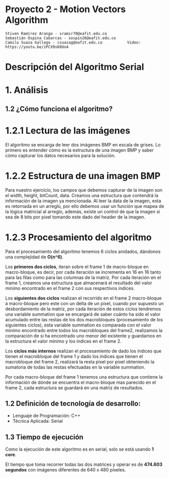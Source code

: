 # Proyecto 2 - Motion Vectors Algorithm

    Stiven Ramírez Arango - sramir70@eafit.edu.co
    Sebastián Ospina Cabarcas - sospin26@eafit.edu.co
    Camilo Suaza Gallego - csuazag@eafit.edu.co           Video: https://youtu.be/iPCX9sK8Uo4

# Descripción del Algoritmo Serial

# 1. Análisis

## 1.2 ¿Cómo funciona el algoritmo?

# 1.2.1 Lectura de las imágenes

El algoritmo se encarga de leer dos imágenes BMP en escala de grises. Lo primero es entender cómo es la estructura de una imagen BMP y saber cómo capturar los datos necesarios para la solución.

# 1.2.2 Estructura de una imagen BMP

Para nuestro ejercicio, los campos que debemos capturar de la imagen son el width, height, bitCount, data.
Creamos una estructura que contendrá la información de la imagen ya mencionada. Al leer la data de la imagen, esta es retornada en un arreglo, por ello debemos usar un función que mapea de la lógica matricial al arreglo, además, existe un control de que la imagen si sea de 8 bits por pixel tomando este dado del header de la imagen.

# 1.2.3 Procesamiento del algoritmo

Para el procesamiento del algoritmo tenemos 6 ciclos anidados, dándonos una complejidad de **O(n^6)**.

Los **primeros dos ciclos**, iteran sobre el frame 1 de macro-bloque en macro-bloque, es decir, por cada iteración se incrementa en 16 en 16 tanto para las filas como para las columnas de la matriz. Por cada iteración en el frame 1, creamos una estructura que almacenará el resultado del valor mínimo encontrado en el frame 2 con sus respectivos índices.

Los **siguientes dos ciclos** realizan el recorrido en el frame 2 macro-bloque a macro-bloque pero este con un delta de un pixel, cuando por supuesto un desbordamiento de la matriz, por cada iteración de estos ciclos tendremos una variable summation que se encargará de saber cuánto ha sido el valor acumulado entre las restas de los dos macrobloques (procesamiento de los siguientes ciclos), esta variable summation es comparada con el valor minimo encontrado entre todos los macrobloques del frame2, realizamos la comparación de si ha encontrado uno menor del existente y guardamos en la estructura el valor mínimo y los índices en el frame 2.

Los **ciclos más internos** realizan el procesamiento de dado los índices que tienen el macrobloque del frame 1 y dado los índices que tienen el macrobloque del frame 2, realizará la resta píxel por píxel obteniendo la sumatoria de todas las restas efectuadas en la variable summation.

Por cada macro-bloque del frame 1 tenemos una estructura que contiene la información de dónde se encuentra el macro-bloque mas parecido en el frame 2, cada estructura se guardará en una matriz de resultados.

## 1.2 Definición de tecnología de desarrollo:

* Lenguaje de Programación: C++
* Técnica Aplicada: Serial

## 1.3 Tiempo de ejecución

Como la ejecución de este algoritmo es en serial, solo se está usando **1 core**.

El tiempo que toma recorrer todas las dos matrices y operar es de **474.603 segundos** con imágenes diferentes de 640 x 480 píxeles.